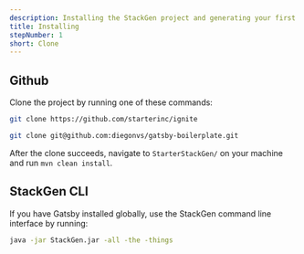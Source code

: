 ```yaml
---
description: Installing the StackGen project and generating your first Stack!
title: Installing
stepNumber: 1
short: Clone
---
```


## Github

Clone the project by running one of these commands:

```bash http
git clone https://github.com/starterinc/ignite
```
```bash ssh
git clone git@github.com:diegonvs/gatsby-boilerplate.git
```

After the clone succeeds, navigate to `StarterStackGen/` on your machine and run `mvn clean install`.

## StackGen CLI

If you have Gatsby installed globally, use the StackGen command line interface by running:

```sh
java -jar StackGen.jar -all -the -things
```
